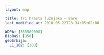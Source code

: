 ```yaml
---
layout: map

title: Tri hrasta lužnjaka – Bare
last_modified_at: 2018-05-22T23:34:05+02:00

WDPA: [555589098]
BioRaS: [358]
geoSrbija:
  L1_182: [200]
---
```

